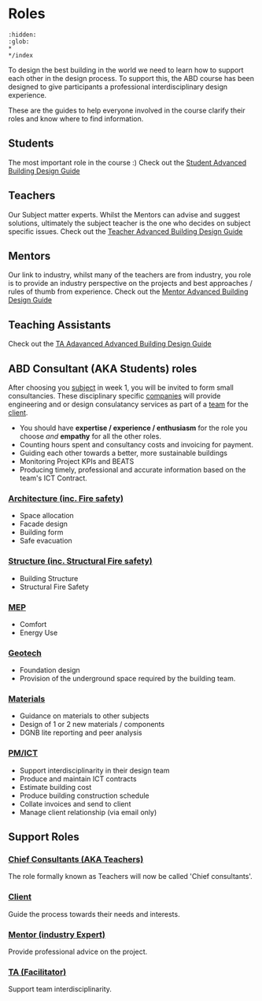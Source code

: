 # Roles
```{toctree}
:hidden:
:glob:
*
*/index
```
To design the best building in the world we need to learn how to support each other in the design process. To support this, the ABD course has been designed to give participants a professional interdisciplinary design experience. 

These are the guides to help everyone involved in the course clarify their roles and know where to find information.

## Students
The most important role in the course :)
Check out the [Student Advanced Building Design Guide](Student.md)

## Teachers
Our Subject matter experts. Whilst the Mentors can advise and suggest solutions, ultimately the subject teacher is the one who decides on subject specific issues.
Check out the [Teacher Advanced Building Design Guide](Teacher.md)

## Mentors
Our link to industry, whilst many of the teachers are from industry, you role is to provide an industry perspective on the projects and best approaches / rules of thumb from experience.
Check out the [Mentor Advanced Building Design Guide](Mentor.md)

## Teaching Assistants
Check out the [TA Adavanced Advanced Building Design Guide](TA.md)

## ABD Consultant (AKA Students) roles
After choosing you [subject](../Subjects) in week 1, you will be invited to form small consultancies. These disciplinary specific [companies](Company.md) will provide engineering and or design consulatancy services as part of a [team](Team.md) for the [client](Client.md).

* You should have **expertise / experience / enthusiasm** for the role you choose *and* **empathy** for all the other roles.
* Counting hours spent and consultancy costs and invoicing for payment.
* Guiding each other towards a better, more sustainable buildings
* Monitoring Project KPIs and BEATS
* Producing timely, professional and accurate information based on the team's ICT Contract.

### [Architecture (inc. Fire safety)](Architecture)
* Space allocation
* Facade design
* Building form
* Safe evacuation

### [Structure  (inc. Structural Fire safety)](Structure)
* Building Structure
* Structural Fire Safety

### [MEP](MEP)
* Comfort
* Energy Use
  
### [Geotech](Geotech)
* Foundation design
* Provision of the underground space required by the building team.
  
### [Materials](Materials)
* Guidance on materials to other subjects
* Design of 1 or 2 new materials / components
* DGNB lite reporting and peer analysis

### [PM/ICT](PM-ICT)
* Support interdisciplinarity in their design team
* Produce and maintain ICT contracts
* Estimate building cost
* Produce building construction schedule
* Collate invoices and send to client
* Manage client relationship (via email only)

## Support Roles

### [Chief Consultants (AKA Teachers)](Teacher.md)
The role formally known as Teachers will now be called 'Chief consultants'.
### [Client](Client.md)
Guide the process towards their needs and interests.
### [Mentor (industry Expert)](Mentor.md)
Provide professional advice on the project.
### [TA (Facilitator)](TA.md)
Support team interdisciplinarity.




